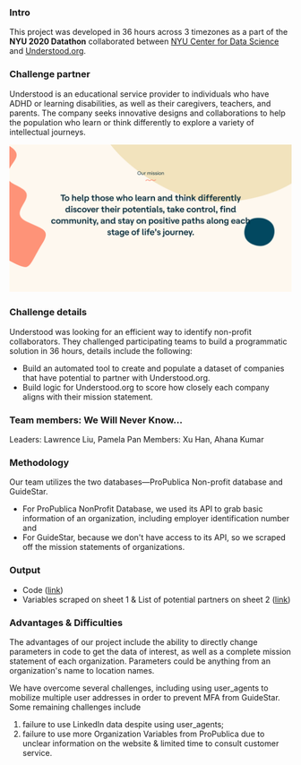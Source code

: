 ### Intro
This project was developed in 36 hours across 3 timezones as a part of the **NYU 2020 Datathon** collaborated between [NYU Center for Data Science](https://cds.nyu.edu/) and [Understood.org](https://www.understood.org/). 

### Challenge partner
Understood is an educational service provider to individuals who have ADHD or learning disabilities, as well as their caregivers, teachers, and parents. The company seeks innovative designs and collaborations to help the population who learn or think differently to explore a variety of intellectual journeys.

<img src='https://github.com/pamela-pan/nyudatathon2020/blob/main/Mission%20of%20Challenge%20Partner.png'>

### Challenge details
Understood was looking for an efficient way to identify non-profit collaborators. They challenged participating teams to build a programmatic solution in 36 hours, details include the following:
- Build an automated tool to create and populate a dataset of companies that have potential to partner with Understood.org.
- Build logic for Understood.org to score how closely each company aligns with their mission statement.

### Team members: We Will Never Know...
Leaders: Lawrence Liu, Pamela Pan
Members: Xu Han, Ahana Kumar

### Methodology
Our team utilizes the two databases—ProPublica Non-profit database and GuideStar. 
- For ProPublica NonProfit Database, we used its API to grab basic information of an organization, including employer identification number and
- For GuideStar, because we don't have access to its API, so we scraped off the mission statements of organizations. 

### Output
- Code ([link](https://github.com/pamela-pan/nyudatathon2020/blob/main/code.py))
- Variables scraped on sheet 1 & List of potential partners on sheet 2 ([link](https://github.com/pamela-pan/nyudatathon2020/blob/main/Non-profit%20Ecosystem.csv))

### Advantages & Difficulties
The advantages of our project include the ability to directly change parameters in code to get the data of interest, as well as a complete mission statement of each organization. 
Parameters could be anything from an organization's name to location names. 

We have overcome several challenges, including using user_agents to mobilize multiple user addresses in order to prevent MFA from GuideStar. 
Some remaining challenges include 
1. failure to use LinkedIn data despite using user_agents; 
2. failure to use more Organization Variables from ProPublica due to unclear information on the website & limited time to consult customer service.
